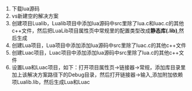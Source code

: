 1. 下载lua源码
2. vs新建空的解决方案
3. 创建项目Lualib，Lualib项目中添加lua源码中src里除了lua.c和luac.c的其他c++文件，然后把LuaLib项目属性页中常规里的配置类型改成**静态库(.lib)**,然后生成
4. 创建Lua项目，Lua项目中添加添加lua源码中src里除了luac.c的其他c++文件
5. 创建Luac项目，Luac项目中添加添加lua源码中src里除了lua.c的其他c++文件
6. 设置Lua和Luac项目，如下：打开项目属性页->链接器->常规，添加库目录里加上该解决方案路径下的Debug目录，然后打开链接器->输入,添加附加依赖项Lualib.lib，然后生成Lua和Luac